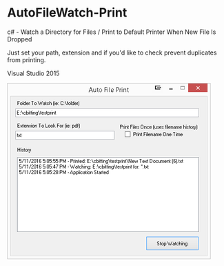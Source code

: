 # AutoFileWatch-Print
c# - Watch a Directory for Files / Print to Default Printer When New File Is Dropped

Just set your path, extension and if you'd like to check prevent duplicates from printing.

Visual Studio 2015

![Screenshot](https://raw.githubusercontent.com/cbitting/AutoFileWatch-Print/master/screenshot.gif)
